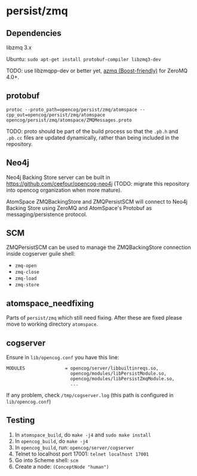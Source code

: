 # persist/zmq

## Dependencies

libzmq 3.x

Ubuntu: `sudo apt-get install protobuf-compiler libzmq3-dev`

TODO: use libzmqpp-dev or better yet, [azmq (Boost-friendly)](https://github.com/zeromq/azmq) for ZeroMQ 4.0+.

## protobuf

    protoc --proto_path=opencog/persist/zmq/atomspace --cpp_out=opencog/persist/zmq/atomspace opencog/persist/zmq/atomspace/ZMQMessages.proto

TODO: proto should be part of the build process so that the `.pb.h` and `.pb.cc`
files are updated dynamically, rather than being included in the repository.


## Neo4j

Neo4j Backing Store server can be built in https://github.com/ceefour/opencog-neo4j
(TODO: migrate this repository into opencog organization when more mature).

AtomSpace ZMQBackingStore and ZMQPersistSCM will connect to Neo4j Backing Store
using ZeroMQ and AtomSpace's Protobuf as messaging/persistence protocol.


## SCM

ZMQPersistSCM can be used to manage the ZMQBackingStore connection inside cogserver
guile shell:

* `zmq-open`
* `zmq-close`
* `zmq-load`
* `zmq-store`


## atomspace_needfixing

Parts of `persist/zmq` which still need fixing.
After these are fixed please move to working directory `atomspace`.

## cogserver

Ensure in `lib/opencog.conf` you have this line:

	MODULES               = opencog/server/libbuiltinreqs.so,
	                        opencog/modules/libPersistModule.so,
	                        opencog/modules/libPersistZmqModule.so,
	                        ...

If any problem, check `/tmp/cogserver.log` (this path is configured in `lib/opencog.conf`)

## Testing

1. In `atomspace_build`, do `make -j4` and `sudo make install`
2. In `opencog_build`, do `make -j4`
3. In `opencog_build`, run: `opencog/server/cogserver`
4. Telnet to localhost port 17001: `telnet localhost 17001`
5. Go into Scheme shell: `scm`
6. Create a node: `(ConceptNode "human")`
